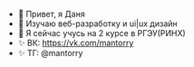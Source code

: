 - 👋 Привет, я Даня
- 👀 Изучаю веб-разработку и ui|ux дизайн
- 🌱 Я сейчас учусь на 2 курсе в РГЭУ(РИНХ)
- ✨ ВК: https://vk.com/mantorry
- ✨ ТГ: @mantorry

<!---
Mantorry/Mantorry is a ✨ special ✨ repository because its `README.md` (this file) appears on your GitHub profile.
You can click the Preview link to take a look at your changes.
--->
